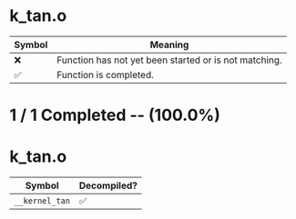 # k_tan.o
| Symbol | Meaning 
| ------------- | ------------- 
| :x: | Function has not yet been started or is not matching. 
| :white_check_mark: | Function is completed. 


# 1 / 1 Completed -- (100.0%)
# k_tan.o
| Symbol | Decompiled? |
| ------------- | ------------- |
| `__kernel_tan` | :white_check_mark: |
